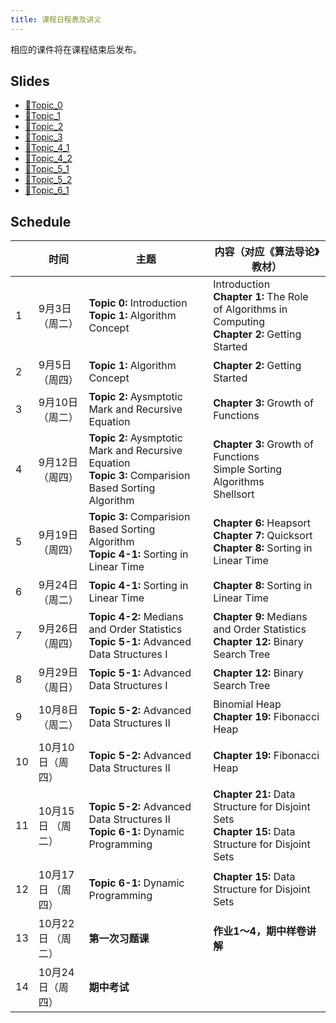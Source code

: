 ```yaml
---
title: 课程日程表及讲义
---
```


相应的课件将在课程结束后发布。

## Slides

- [🔗Topic_0](/slides/Algorithm2024_Topic_0.pdf)
- [🔗Topic_1](/slides/Algorithm2024_Topic_1.pdf)
- [🔗Topic_2](/slides/Algorithm2024_Topic_2.pdf)
- [🔗Topic_3](/slides/Algorithm2024_Topic_3.pdf)
- [🔗Topic_4_1](/slides/Algorithm2024_Topic_4_1(Ch8).pdf)
- [🔗Topic_4_2](/slides/Algorithm2024_Topic_4_2(Ch9).pdf)
- [🔗Topic_5_1](/slides/Algorithm2024_Topic_5_1.pdf)
- [🔗Topic_5_2](/slides/Algorithm2024_Topic_5_2.pdf)
- [🔗Topic_6_1](/slides/Algorithm2024_Topic_6_1.pdf)

## Schedule

|      | 时间              | 主题                                                         | 内容（对应《算法导论》教材）                                 |
| ---- | ----------------- | ------------------------------------------------------------ | ------------------------------------------------------------ |
| 1    | 9月3日（周二）    | **Topic 0:**  Introduction<br />**Topic 1:**  Algorithm Concept | Introduction<br />**Chapter 1:**  The Role of Algorithms in Computing<br />**Chapter 2:**  Getting Started |
| 2    | 9月5日（周四）    | **Topic 1:**  Algorithm Concept                              | **Chapter 2:**  Getting Started                              |
| 3    | 9月10日（周二）   | **Topic 2:**  Aysmptotic Mark and Recursive Equation         | **Chapter 3:**  Growth of Functions                          |
| 4    | 9月12日（周四）   | **Topic 2:**  Aysmptotic Mark and Recursive Equation<br />**Topic 3:**  Comparision Based Sorting Algorithm | **Chapter 3:**  Growth of Functions<br />Simple Sorting Algorithms<br />Shellsort |
| 5    | 9月19日（周四）   | **Topic 3:**  Comparision Based Sorting Algorithm<br />**Topic 4-1:**  Sorting in Linear Time | **Chapter 6:** Heapsort<br/>**Chapter 7:** Quicksort<br />**Chapter 8:** Sorting in Linear Time |
| 6    | 9月24日（周二）   | **Topic 4-1:**  Sorting in Linear Time                       | **Chapter 8:** Sorting in Linear Time                        |
| 7    | 9月26日（周四）   | **Topic 4-2:**  Medians and Order Statistics<br />**Topic 5-1:**   Advanced Data Structures I | **Chapter 9:** Medians and Order Statistics<br />**Chapter 12:**  Binary Search Tree |
| 8    | 9月29日（周日）   | **Topic 5-1:**  Advanced Data Structures I                   | **Chapter 12:**  Binary Search Tree                          |
| 9    | 10月8日（周二）   | **Topic 5-2:**  Advanced Data Structures II                  | Binomial Heap<br />**Chapter 19:** Fibonacci Heap            |
| 10   | 10月10日（周四）  | **Topic 5-2:**  Advanced Data Structures II                  | **Chapter 19:** Fibonacci Heap                               |
| 11   | 10月15日 （周二） | **Topic 5-2:**  Advanced Data Structures II<br />**Topic 6-1:**  Dynamic Programming | **Chapter 21:** Data Structure for Disjoint Sets<br />**Chapter 15:** Data Structure for Disjoint Sets |
| 12   | 10月17日 （周四） | **Topic 6-1:**  Dynamic Programming                          | **Chapter 15:** Data Structure for Disjoint Sets             |
| 13   | 10月22日 （周二） | **第一次习题课**                                             | **作业1～4，期中样卷讲解**                                   |
| 14   | 10月24日（周四）  | **期中考试**                                                 |                                                              |
